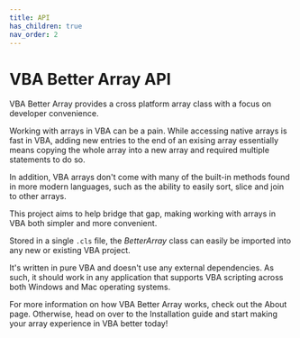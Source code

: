 ```yaml
---
title: API
has_children: true 
nav_order: 2
---
```


# VBA Better Array API

VBA Better Array provides a cross platform array class with a focus on developer convenience. 

Working with arrays in VBA can be a pain. While accessing native arrays is fast in VBA, adding new entries to the end of an exising array essentially means copying the whole array into a new array and required multiple statements to do so. 

In addition, VBA arrays don't come with many of the built-in methods found in more modern languages, such as the ability to easily sort, slice and join to other arrays.

This project aims to help bridge that gap, making working with arrays in VBA both simpler and more convenient.

Stored in a single `.cls` file, the *BetterArray* class can easily be imported into any new or existing VBA project.

It's written in pure VBA and doesn't use any external dependencies. As such, it should work in any application that supports VBA scripting across both Windows and Mac operating systems.

For more information on how VBA Better Array works, check out the About page. Otherwise, head on over to the Installation guide and start making your array experience in VBA better today!

